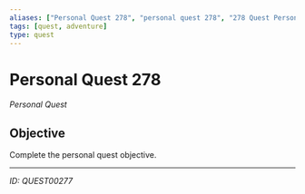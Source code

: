 ```yaml
---
aliases: ["Personal Quest 278", "personal quest 278", "278 Quest Personal"]
tags: [quest, adventure]
type: quest
---
```


# Personal Quest 278

*Personal Quest*

## Objective
Complete the personal quest objective.

---
*ID: QUEST00277*